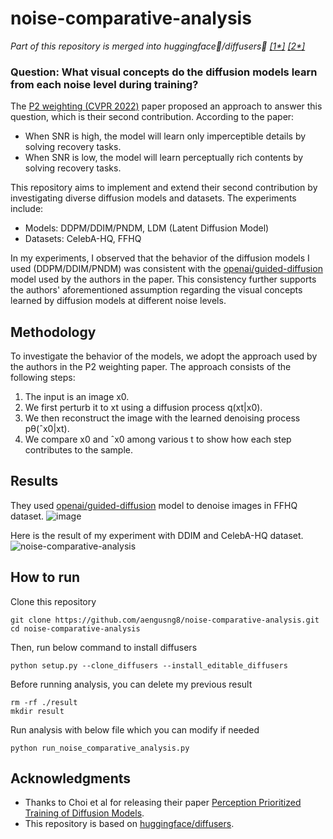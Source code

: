 # noise-comparative-analysis
*Part of this repository is merged into huggingface🤗/diffusers🧨  [[1*]](https://github.com/huggingface/diffusers/pull/2665) [[2*]](https://github.com/huggingface/diffusers/tree/main/examples/community#ddim-noise-comparative-analysis-pipeline)*
### **Question: What visual concepts do the diffusion models learn from each noise level during training?**

The [P2 weighting (CVPR 2022)](https://arxiv.org/abs/2204.00227) paper proposed an approach to answer this question, which is their second contribution. According to the paper:
- When SNR is high, the model will learn only imperceptible details by solving recovery tasks.
- When SNR is low, the model will learn perceptually rich contents by solving recovery tasks.

This repository aims to implement and extend their second contribution by investigating diverse diffusion models and datasets. The experiments include:
- Models: DDPM/DDIM/PNDM, LDM (Latent Diffusion Model)
- Datasets: CelebA-HQ, FFHQ

In my experiments, I observed that the behavior of the diffusion models I used (DDPM/DDIM/PNDM) was consistent with the [openai/guided-diffusion](https://github.com/openai/guided-diffusion) model used by the authors in the paper. This consistency further supports the authors' aforementioned assumption regarding the visual concepts learned by diffusion models at different noise levels.

## Methodology
To investigate the behavior of the models, we adopt the approach used by the authors in the P2 weighting paper. The approach consists of the following steps:
1. The input is an image x0.
2. We first perturb it to xt using a diffusion process q(xt|x0).
3. We then reconstruct the image with the learned denoising process pθ(ˆx0|xt).
4. We compare x0 and ˆx0 among various t to show how each step contributes to the sample.

## Results
They used [openai/guided-diffusion](https://github.com/openai/guided-diffusion) model to denoise images in FFHQ dataset.
![image](https://user-images.githubusercontent.com/67547213/224747998-d526229f-b20f-49e2-aa7d-6e692b1cd28d.png)

Here is the result of my experiment with DDIM and CelebA-HQ dataset.
![noise-comparative-analysis](https://user-images.githubusercontent.com/67547213/224677066-4474b2ed-56ab-4c27-87c6-de3c0255eb9c.jpeg)

## How to run
Clone this repository
```
git clone https://github.com/aengusng8/noise-comparative-analysis.git
cd noise-comparative-analysis
```
Then, run below command to install diffusers
```
python setup.py --clone_diffusers --install_editable_diffusers
```
Before running analysis, you can delete my previous result
```
rm -rf ./result
mkdir result
```
Run analysis with below file which you can modify if needed
```
python run_noise_comparative_analysis.py
```

## Acknowledgments
- Thanks to Choi et al for releasing their paper [Perception Prioritized Training of Diffusion Models](https://arxiv.org/abs/2204.00227). 
- This repository is based on [huggingface/diffusers](https://github.com/huggingface/diffusers).
